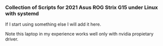 ### Collection of Scripts for 2021 Asus ROG Strix G15 under Linux with systemd

If I start using something else I will add it here.

Note this laptop in my experience works well only with nvidia propietary driver.
